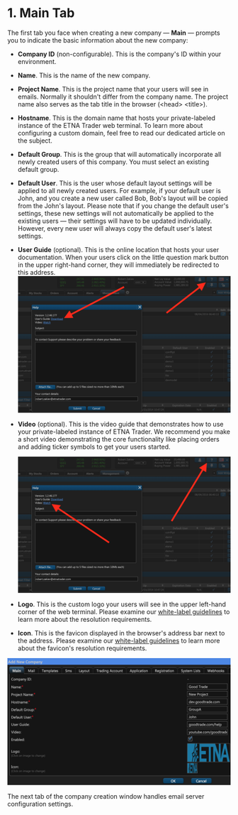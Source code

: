 # 1. Main Tab

The first tab you face when creating a new company — **Main** — prompts you to indicate the basic information about the new company:

* **Company ID** \(non-configurable\). This is the company's ID within your environment.
* **Name**. This is the name of the new company.
* **Project Name**. This is the project name that your users will see in emails. Normally it shouldn't differ from the company name. The project name also serves as the tab title in the browser \(&lt;head&gt; &lt;title&gt;\).
* **Hostname**. This is the domain name that hosts your private-labeled instance of the ETNA Trader web terminal. To learn more about configuring a custom domain, feel free to read our dedicated article on the subject.
* **Default Group**. This is the group that will automatically incorporate all newly created users of this company. You must select an existing default group.
* **Default User**. This is the user whose default layout settings will be applied to all newly created users. For example, if your default user is John, and you create a new user called Bob, Bob's layout will be copied from the John's layout. Please note that if you change the default user's settings, these new settings will not automatically be applied to the existing users — their settings will have to be updated individually. However, every new user will always copy the default user's latest settings.
* **User Guide** \(optional\). This is the online location that hosts your user documentation. When your users click on the little question mark button in the upper right-hand corner, they will immediately be redirected to this address. ![](../../../.gitbook/assets/image-11.png) 
* **Video** \(optional\). This is the video guide that demonstrates how to use your private-labeled instance of ETNA Trader. We recommend you make a short video demonstrating the core functionality like placing orders and adding ticker symbols to get your users started.

  ![](../../../.gitbook/assets/screenshot-2019-01-25-at-20.52.30-2.png)

* **Logo**. This is the custom logo your users will see in the upper left-hand corner of the web terminal. Please examine our [white-label guidelines](../../getting-started/private-labeling/white-labelling.md) to learn more about the resolution requirements.
* **Icon**. This is the favicon displayed in the browser's address bar next to the address. Please examine our [white-label guidelines](../../getting-started/private-labeling/white-labelling.md) to learn more about the favicon's resolution requirements. 

![](../../../.gitbook/assets/screenshot-2019-01-16-at-17.18.48.png)

The next tab of the company creation window handles email server configuration settings.

